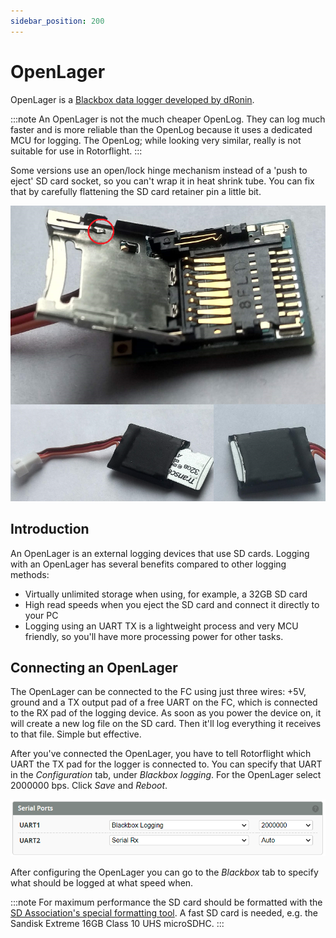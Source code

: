 ```yaml
---
sidebar_position: 200
---
```


# OpenLager

OpenLager is a [Blackbox data logger developed by dRonin](https://github.com/d-ronin/openlager/wiki).

:::note
An OpenLager is not the much cheaper OpenLog. They can log much faster and is more reliable than the OpenLog because it uses a dedicated MCU for logging. The OpenLog; while looking very similar, really is not suitable for use in Rotorflight.
:::

Some versions use an open/lock hinge mechanism instead of a 'push to eject' SD card socket, so you can't wrap it in heat shrink tube. You can fix that by carefully flattening the SD card retainer pin a little bit.

![OpenLager](./img/OpenLager-slide-in-fix.png)

## Introduction

An OpenLager is an external logging devices that use SD cards. Logging with an OpenLager has several benefits compared to other logging methods:

- Virtually unlimited storage when using, for example, a 32GB SD card
- High read speeds when you eject the SD card and connect it directly to your PC
- Logging using an UART TX is a lightweight process and very MCU friendly, so you'll have more processing power for other tasks.

## Connecting an OpenLager

The OpenLager can be connected to the FC using just three wires: +5V, ground and a TX output pad of a free UART on the FC, which is connected to the RX pad of the logging device. As soon as you power the device on, it will create a new log file on the SD card. Then it'll log everything it receives to that file. Simple but effective.

After you've connected the OpenLager, you have to tell Rotorflight which UART the TX pad for the logger is connected to. You can specify that UART in the _Configuration_ tab, under _Blackbox logging_. For the OpenLager select 2000000 bps. Click _Save_ and _Reboot_.

![OpenLager port setup](./img/openlager-serial-port.png)

After configuring the OpenLager you can go to the *Blackbox* tab to specify what should be logged at what speed when.

:::note
For maximum performance the SD card should be formatted with the [SD Association's special formatting tool](https://www.sdcard.org/downloads/formatter). A fast SD card is needed, e.g. the Sandisk Extreme 16GB Class 10 UHS microSDHC.
:::


